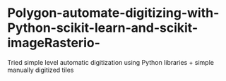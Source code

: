 # Polygon-automate-digitizing-with-Python-scikit-learn-and-scikit-imageRasterio-
Tried simple level automatic digitization using Python libraries + simple manually digitized tiles
